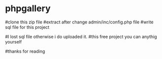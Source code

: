 # phpgallery

#clone this zip file 
#extract after change admin/inc/config.php file
#write sql file for this project 

#I lost sql file otherwise i do uploaded it.
#this free project you can anythig yourself

#thanks for reading
